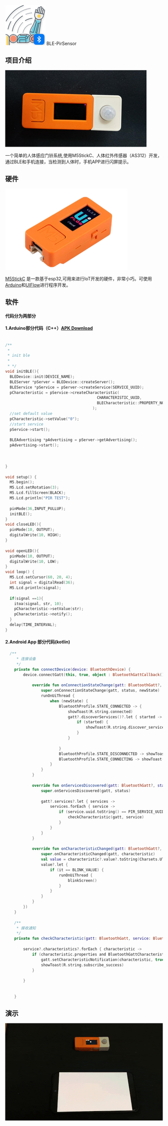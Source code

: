 <img src="https://github.com/VincentTung/BLE-PirSensor/raw/master/art/ic_launcher.png">
BLE-PirSensor

## 项目介绍
<img src="https://github.com/VincentTung/BLE-PirSensor/raw/master/art/stickc_with_pir.png">

一个简单的人体感应门铃系统,使用M5StickC、人体红外传感器（AS312）开发，通过BLE和手机连接，当检测到人体时，手机APP进行闪屏提示。

## 硬件
<img src="https://github.com/VincentTung/BLE-PirSensor/raw/master/art/stickc.png">

[M5StickC](https://docs.m5stack.com/#/en/core/m5stickc) 是一款基于esp32,可用来进行IoT开发的硬件，非常小巧。可使用[Arduino](https://www.arduino.cc/)和[UIFlow](http://flow.m5stack.com/)进行程序开发。


## 软件
#### 代码分为两部分
#### 1.Arduino部分代码（C++）[APK Download](https://github.com/VincentTung/BLE-PirSensor/raw/master/apk/app-release.apk)

```cpp

/**
 * 
 * init ble
 * 
 * */
void initBLE(){
  BLEDevice::init(DEVICE_NAME);
  BLEServer *pServer = BLEDevice::createServer();
  BLEService *pService = pServer->createService(SERVICE_UUID);
  pCharacteristic = pService->createCharacteristic(
                                         CHARACTERISTIC_UUID,
                                         BLECharacteristic::PROPERTY_NOTIFY
                                       );
  //set default value                                     
  pCharacteristic->setValue("0");  
  //start service                              
  pService->start();

  BLEAdvertising *pAdvertising = pServer->getAdvertising();
  pAdvertising->start();



}

void setup() {
  M5.begin();
  M5.Lcd.setRotation(3);
  M5.Lcd.fillScreen(BLACK);
  M5.Lcd.println("PIR TEST");

  pinMode(36,INPUT_PULLUP);
  initBLE();
}
void closeLED(){
  pinMode(10, OUTPUT);
  digitalWrite(10, HIGH);
}

void openLED(){
  pinMode(10, OUTPUT);
  digitalWrite(10, LOW);
}
void loop() {
  M5.Lcd.setCursor(60, 20, 4);
  int signal = digitalRead(36);
  M5.Lcd.println(signal);

  if(signal ==1){ 
    itoa(signal, str, 10);
    pCharacteristic->setValue(str);
    pCharacteristic->notify();
  }
  delay(TIME_INTERVAL);
}

```
#### 2.Android App 部分代码(kotlin)
```kotlin
  /**
     * 连接设备
     */
    private fun connectDevice(device: BluetoothDevice) {
        device.connectGatt(this, true, object : BluetoothGattCallback() {

            override fun onConnectionStateChange(gatt: BluetoothGatt?, status: Int, newState: Int) {
                super.onConnectionStateChange(gatt, status, newState)
                runOnUiThread {
                    when (newState) {
                        BluetoothProfile.STATE_CONNECTED -> {
                            showToast(R.string.connected)
                            gatt?.discoverServices()?.let { started ->
                                if (started) {
                                    showToast(R.string.discover_services)
                                }
                            }

                        }
                        BluetoothProfile.STATE_DISCONNECTED -> showToast(R.string.disconnected)
                        BluetoothProfile.STATE_CONNECTING -> showToast(R.string.connecting)
                    }
                }
            }

            override fun onServicesDiscovered(gatt: BluetoothGatt?, status: Int) {
                super.onServicesDiscovered(gatt, status)

                gatt?.services?.let { services ->
                    services.forEach { service ->
                        if (service.uuid.toString() == PIR_SERVICE_UUID) {
                            checkCharacteristic(gatt, service)
                        }
                    }
                }
            }

            override fun onCharacteristicChanged(gatt: BluetoothGatt?, characteristic: BluetoothGattCharacteristic?) {
                super.onCharacteristicChanged(gatt, characteristic)
                val value = characteristic?.value?.toString(Charsets.UTF_8)
                value?.let {
                    if (it == BLINK_VALUE) {
                        runOnUiThread {
                            blinkScreen()
                        }
                    }
                }
            }
        })
    }

    /**
     * 接收通知
     */
    private fun checkCharacteristic(gatt: BluetoothGatt, service: BluetoothGattService?) {

        service?.characteristics?.forEach { characteristic ->
            if (characteristic.properties and BluetoothGattCharacteristic.PROPERTY_NOTIFY > 0 && characteristic.uuid.toString() == PIR_CHARACTERISTIC_UUID) {
                gatt.setCharacteristicNotification(characteristic, true)
                showToast(R.string.subscribe_success)
            }

        }


    }
```
## 演示
<img src="https://github.com/VincentTung/BLE-PirSensor/raw/master/art/show_small.gif">
